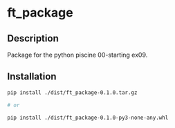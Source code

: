 # ft_package

## Description

Package for the python piscine 00-starting ex09.

## Installation

```bash
pip install ./dist/ft_package-0.1.0.tar.gz

# or

pip install ./dist/ft_package-0.1.0-py3-none-any.whl
```
